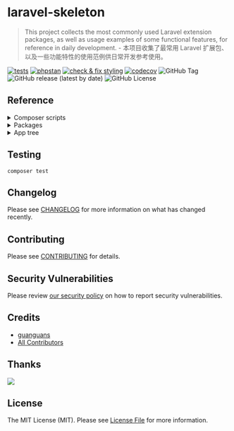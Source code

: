 # laravel-skeleton

> This project collects the most commonly used Laravel extension packages, as well as usage examples of some functional features, for reference in daily development. - 本项目收集了最常用 Laravel 扩展包、以及一些功能特性的使用范例供日常开发参考使用。

[![tests](https://github.com/guanguans/laravel-skeleton/workflows/tests/badge.svg)](https://github.com/guanguans/laravel-skeleton/actions)
[![phpstan](https://github.com/guanguans/laravel-skeleton/actions/workflows/phpstan.yml/badge.svg)](https://github.com/guanguans/laravel-skeleton/actions/workflows/phpstan.yml)
[![check & fix styling](https://github.com/guanguans/laravel-skeleton/actions/workflows/php-cs-fixer.yml/badge.svg)](https://github.com/guanguans/laravel-skeleton/actions)
[![codecov](https://codecov.io/gh/guanguans/laravel-skeleton/branch/main/graph/badge.svg?token=URGFAWS6S4)](https://codecov.io/gh/guanguans/laravel-skeleton)
![GitHub Tag](https://img.shields.io/github/v/tag/guanguans/laravel-skeleton)
![GitHub release (latest by date)](https://img.shields.io/github/v/release/guanguans/laravel-skeleton)
![GitHub License](https://img.shields.io/github/license/guanguans/laravel-skeleton)

## Reference

<details>
<summary>Composer scripts</summary>

```shell
composer ai-commit
composer ai-commit-bito
composer ai-commit-bito-no-verify
composer ai-commit-github-copilot
composer ai-commit-github-copilot-no-verify
composer ai-commit-github-models
composer ai-commit-github-models-no-verify
composer ai-commit-no-verify
composer art
composer art-xdebug
composer artisan
composer artisan-envy-prune
composer artisan-envy-sync
composer artisan-ide-helper
composer artisan-solo
composer artisan-solo-dumps
composer artisan-xdebug
composer benchmark
composer blade-formatter
composer blade-formatter-check-formatted
composer blade-formatter-write
composer cghooks
composer cghooks-ignore
composer checks
composer class-leak
composer class-leak-check
composer composer-bin-all-update
composer composer-check-platform-reqs
composer composer-dependency-analyser
composer composer-diff
composer composer-disable-process-timeout
composer composer-normalize
composer composer-normalize-dry-run
composer composer-updater
composer composer-updater-dry-run
composer composer-updater-laravel10
composer composer-updater-laravel11
composer composer-validate
composer composer-vendor-patches
composer dev
composer env-put-composer-memory-unlimited
composer env-put-php
composer env-put-xdebug-off
composer env-put-xdebug-on
composer envoy
composer envoy-local
composer envoy-ssh-testing
composer envoy-testing
composer facade-lint
composer facade-update
composer install-project
composer jack
composer jack-breakpoint
composer jack-breakpoint-dev
composer jack-open-versions
composer jack-open-versions-dev
composer jack-open-versions-dev-dry-run
composer jack-open-versions-dry-run
composer jack-raise-to-installed
composer jack-raise-to-installed-dry-run
composer json-lint
composer lint
composer md-fix
composer md-lint
composer neon-lint
composer normalized
composer normalized-dry-run
composer peck
composer peck-init
composer pest
composer pest-bail
composer pest-coverage
composer pest-migrate-configuration
composer pest-parallel
composer pest-profile
composer pest-type-coverage
composer pest-update-snapshots
composer phploc
composer phpmd
composer phpmetrics
composer phpmnd
composer phpstan
composer phpstan-baseline
composer phpstan-split-baseline
composer pint
composer pint-bail
composer pint-dirty
composer pint-dirty-bail
composer pint-dirty-test
composer pint-test
composer rector
composer rector-clear-cache
composer rector-clear-cache-dry-run
composer rector-custom-rule
composer rector-detect-node
composer rector-dry-run
composer rector-list-rules
composer rector-only
composer rector-only-dry-run
composer rector-setup-ci
composer release
composer release-1.0.0-BETA1
composer release-1.0.0-BETA1-dry-run
composer release-major
composer release-major-dry-run
composer release-minor
composer release-minor-dry-run
composer release-patch
composer release-patch-dry-run
composer roave-infection-static-analysis-plugin
composer roave-no-leaks
composer sk
composer sk-alice-yaml-fixtures-to-php
composer sk-check-commented-code
composer sk-check-conflicts
composer sk-dump-editorconfig
composer sk-finalize-classes
composer sk-finalize-classes-dry-run
composer sk-find-multi-classes
composer sk-generate-symfony-config-builders
composer sk-multi-package-composer-stats
composer sk-namespace-to-psr-4
composer sk-pretty-json
composer sk-pretty-json-dry-run
composer sk-privatize-constants
composer sk-search-regex
composer sk-split-config-per-package
composer sk-spot-lazy-traits
composer style-fix
composer style-lint
composer test
composer test-bail
composer test-coverage
composer test-migrate-configuration
composer test-parallel
composer test-profile
composer test-type-coverage
composer test-update-snapshots
composer text-fix
composer text-lint
composer trap
composer trufflehog
composer user-composer
composer user-php
composer var-dump-server
composer vhs
composer yaml-lint
composer zh-fix
composer zh-lint
```
</details>

<details>
<summary>Packages</summary>

* [24slides/laravel-saml2](https://github.com/24Slides/laravel-saml2) - SAML2 Service Provider integration to your Laravel 5.4+ application, based on OneLogin toolkit
* [aaronfrancis/fast-paginate](https://github.com/aarondfrancis/fast-paginate) - Fast paginate for Laravel
* [aaronfrancis/flaky](https://github.com/aarondfrancis/flaky) - A Laravel package to elegantly handle flaky operations.
* [ackintosh/ganesha](https://github.com/ackintosh/ganesha) - PHP implementation of Circuit Breaker pattern
* [akaunting/laravel-money](https://github.com/akaunting/laravel-money) - Currency formatting and conversion package for Laravel
* [alexandre-daubois/monolog-processor-collection](https://github.com/alexandre-daubois/monolog-processor-collection) - A collection of Monolog processors
* [algolia/scout-extended](https://github.com/algolia/scout-extended) - Scout Extended extends Laravel Scout adding algolia-specific features
* [appstract/laravel-blade-directives](https://github.com/appstract/laravel-blade-directives) - Handy Blade directives
* [appstract/laravel-opcache](https://github.com/appstract/laravel-opcache) - PHP OPcache Artisan commands for Laravel.
* [arifhp86/laravel-clear-expired-cache-file](https://github.com/arifhp86/laravel-clear-expired-cache-file) - Remove laravel expired cache file/folder
* [astrotomic/laravel-translatable](https://github.com/Astrotomic/laravel-translatable) - A Laravel package for multilingual models
* [awobaz/compoships](https://github.com/topclaudy/compoships) - Laravel relationships with support for composite/multiple keys
* [axlon/laravel-postal-code-validation](https://github.com/axlon/laravel-postal-code-validation) - Worldwide postal code validation for Laravel and Lumen
* [azjezz/psl](https://github.com/azjezz/psl) - PHP Standard Library
* [balping/json-raw-encoder](git@gitlab.com:balping/json-raw-encoder.git) - Encode arrays to json with raw JS objects (eg. callbacks) in them
* [beyondcode/laravel-mailbox](https://github.com/beyondcode/laravel-mailbox) - Handle incoming emails in your Laravel application.
* [biiiiiigmonster/hasin](https://github.com/biiiiiigmonster/hasin) - Laravel framework relation has in implement
* [binarytorch/larecipe](https://github.com/saleem-hadad/larecipe) - Generate gorgeous recipes for your Laravel applications using MarkDown
* [blade-ui-kit/blade-icons](https://github.com/blade-ui-kit/blade-icons) - A package to easily make use of icons in your Laravel Blade views.
* [bramus/monolog-colored-line-formatter](https://github.com/bramus/monolog-colored-line-formatter) - Colored Line Formatter for Monolog
* [calebporzio/sushi](https://github.com/calebporzio/sushi) - Eloquent's missing "array" driver.
* [cerbero/command-validator](https://github.com/cerbero90/command-validator) - Laravel package to validate the input of console commands.
* [cerbero/enum](https://github.com/cerbero90/enum) - Zero-dependencies package to supercharge enum functionalities.
* [cesargb/laravel-magiclink](https://github.com/cesargb/laravel-magiclink) - Create secure link for access to private data or login in Laravel without password
* [christophrumpel/artisan-benchmark](https://github.com/christophrumpel/artisan-benchmark) - Benchmark Artisan Commands
* [cknow/laravel-money](https://github.com/cknow/laravel-money) - Laravel Money
* [crell/attributeutils](https://github.com/Crell/AttributeUtils) - A robust, flexible attribute handling framework
* [cviebrock/eloquent-sluggable](https://github.com/cviebrock/eloquent-sluggable) - Easy creation of slugs for your Eloquent models in Laravel
* [cweagans/composer-patches](https://github.com/cweagans/composer-patches) - Provides a way to patch Composer packages.
* [dcblogdev/laravel-sent-emails](https://github.com/dcblogdev/laravel-sent-emails) - Store outgoing emails in Laravel
* [divineomega/password_exposed](https://github.com/DivineOmega/password_exposed/releases) - This PHP package provides a `password_exposed` helper function, that uses the haveibeenpwned.com API to check if a password has been exposed in a data breach.
* [dragon-code/laravel-data-dumper](https://github.com/TheDragonCode/laravel-data-dumper) - Adding data from certain tables when executing the `php artisan schema:dump` console command
* [dragon-code/support](https://github.com/TheDragonCode/support) - Support package is a collection of helpers and tools for any project.
* [dyrynda/laravel-cascade-soft-deletes](https://github.com/michaeldyrynda/laravel-cascade-soft-deletes) - Cascading deletes for Eloquent models that implement soft deletes
* [echolabsdev/prism](https://github.com/prism-php/prism) - A powerful Laravel package for integrating Large Language Models (LLMs) into your applications.
* [elao/enum](https://github.com/Elao/PhpEnums) - Extended PHP enums capabilities and frameworks integrations
* [elastic/ecs-logging](https://github.com/elastic/ecs-logging-php) - Format and enrich your log files in the elastic common schema
* [elasticsearch/elasticsearch](https://github.com/elastic/elasticsearch-php) - PHP Client for Elasticsearch
* [emreyarligan/enum-concern](https://github.com/emreyarligan/enum-concern) - A PHP package for effortless Enumeration handling with Laravel Collections 📦 ✨
* [fig/cache-util](https://github.com/php-fig/cache-util) - Useful utility classes and traits for implementing the PSR cache standard
* [fig/event-dispatcher-util](https://github.com/php-fig/event-dispatcher-util) - Useful utility classes and traits for implementing the PSR events standard
* [fntneves/laravel-transactional-events](https://github.com/fntneves/laravel-transactional-events) - Transaction-aware Event Dispatcher for Laravel
* [genealabs/laravel-caffeine](https://github.com/mikebronner/laravel-caffeine) - Keeping Your Laravel Forms Awake
* [graham-campbell/result-type](https://github.com/GrahamCampbell/Result-Type) - An Implementation Of The Result Type
* [guanguans/laravel-api-response](https://github.com/guanguans/laravel-api-response) - Normalize and standardize Laravel API response data structures. - 规范化和标准化 Laravel API 响应数据结构。
* [guanguans/laravel-exception-notify](https://github.com/guanguans/laravel-exception-notify) - Monitor exception and report to the notification channels(Dump、Log、Mail、AnPush、Bark、Chanify、DingTalk、Discord、Gitter、GoogleChat、IGot、Lark、Mattermost、MicrosoftTeams、NowPush、Ntfy、Push、Pushback、PushBullet、PushDeer、PushMe、Pushover、PushPlus、QQ、RocketChat、ServerChan、ShowdocPush、SimplePush、Slack、Telegram、WeWork、WPush、XiZhi、YiFengChuanHua、Zulip).
* [hamidrezaniazi/pecs](https://github.com/hamidrezaniazi/pecs) - PHP ECS (Elastic Common Schema): Simplify logging with the power of elastic common schema.
* [hisorange/browser-detect](https://github.com/hisorange/browser-detect) - Browser & Mobile detection package for Laravel.
* [hosmelq/laravel-pulse-schedule](https://github.com/hosmelq/laravel-pulse-schedule) - Laravel Pulse card that list all scheduled tasks.
* [huangdijia/laravel-horizon-restart](https://github.com/huangdijia/laravel-horizon-restart) - Horizon Restart for Laravel.
* [inertiajs/inertia-laravel](https://github.com/inertiajs/inertia-laravel) - The Laravel adapter for Inertia.js.
* [jasny/sso](https://github.com/jasny/sso) - Simple Single Sign-On
* [jenssegers/agent](https://github.com/jenssegers/agent) - Desktop/mobile user agent parser with support for Laravel, based on Mobiledetect
* [jpkleemans/attribute-events](https://github.com/jpkleemans/attribute-events) - 🔥 Fire events on attribute changes of your Eloquent model
* [juliomotol/laravel-auth-timeout](https://github.com/juliomotol/laravel-auth-timeout) - Authentication Timeout for Laravel
* [kevinrob/guzzle-cache-middleware](https://github.com/Kevinrob/guzzle-cache-middleware) - A HTTP/1.1 Cache for Guzzle 6. It's a simple Middleware to be added in the HandlerStack. (RFC 7234)
* [kirkbushell/eloquence](https://github.com/kirkbushell/eloquence) - A set of extensions adding additional functionality and consistency to Laravel's awesome Eloquent library.
* [kirschbaum-development/eloquent-power-joins](https://github.com/kirschbaum-development/eloquent-power-joins) - The Laravel magic applied to joins.
* [lab404/laravel-impersonate](https://github.com/404labfr/laravel-impersonate) - Laravel Impersonate is a plugin that allows to you to authenticate as your users.
* [laminas/laminas-diagnostics](https://github.com/laminas/laminas-diagnostics) - A set of components for performing diagnostic tests in PHP applications
* [laracasts/presenter](https://github.com/laracasts/Presenter) - Simple view presenters
* [laragear/cache-query](https://github.com/laragear/cache-query) - Remember your query results using only one method. Yes, only one.
* [laragear/discover](https://github.com/Laragear/Discover) - Discover and filter PHP Classes within a directory
* [laragear/populate](https://github.com/Laragear/Populate) - Populate your database with a supercharged, continuable seeder
* [laragear/preload](https://github.com/Laragear/Preload) - Effortlessly make a Preload script for your Laravel application.
* [laragear/two-factor](https://github.com/Laragear/TwoFactor) - On-premises 2FA Authentication for out-of-the-box.
* [laragear/webauthn](https://github.com/Laragear/WebAuthn) - Authenticate users with Passkeys: fingerprints, patterns and biometric data.
* [laravel-frontend-presets/tall](https://github.com/laravel-frontend-presets/tall) - TALL preset for Laravel.
* [laravel-notification-channels/discord](https://github.com/laravel-notification-channels/discord) - Laravel notification driver for Discord.
* [laravel-notification-channels/telegram](https://github.com/laravel-notification-channels/telegram) - Telegram Notifications Channel for Laravel
* [laravel/framework](https://github.com/laravel/framework) - The Laravel Framework.
* [laravel/helpers](https://github.com/laravel/helpers) - Provides backwards compatibility for helpers in the latest Laravel release.
* [laravel/horizon](https://github.com/laravel/horizon) - Dashboard and code-driven configuration for Laravel queues.
* [laravel/octane](https://github.com/laravel/octane) - Supercharge your Laravel application's performance.
* [laravel/pennant](https://github.com/laravel/pennant) - A simple, lightweight library for managing feature flags.
* [laravel/pulse](https://github.com/laravel/pulse) - Laravel Pulse is a real-time application performance monitoring tool and dashboard for your Laravel application.
* [laravel/reverb](https://github.com/laravel/reverb) - Laravel Reverb provides a real-time WebSocket communication backend for Laravel applications.
* [laravel/sanctum](https://github.com/laravel/sanctum) - Laravel Sanctum provides a featherweight authentication system for SPAs and simple APIs.
* [laravel/scout](https://github.com/laravel/scout) - Laravel Scout provides a driver based solution to searching your Eloquent models.
* [laravel/tinker](https://github.com/laravel/tinker) - Powerful REPL for the Laravel framework.
* [laravel/wayfinder](https://github.com/laravel/wayfinder) - Generate TypeScript representations of your Laravel actions and routes.
* [laravolt/avatar](https://github.com/laravolt/avatar) - Turn name, email, and any other string into initial-based avatar or gravatar.
* [leocavalcante/redact-sensitive](https://github.com/leocavalcante/redact-sensitive) - Monolog processor to protect sensitive information from logging
* [leventcz/laravel-top](https://github.com/leventcz/laravel-top) - Real-time monitoring straight from the command line for Laravel applications.
* [livewire/flux](https://github.com/livewire/flux) - The official UI component library for Livewire.
* [maantje/pulse-database](https://github.com/maantje/pulse-database) - A Laravel Pulse card for database status
* [mcamara/laravel-localization](https://github.com/mcamara/laravel-localization) - Easy localization for Laravel
* [mpyw/laravel-cached-database-stickiness](https://github.com/mpyw/laravel-cached-database-stickiness) - Guarantee database stickiness over the same user's consecutive requests
* [mtownsend/read-time](https://github.com/mtownsend5512/read-time) - A PHP package to show users how long it takes to read content.
* [naoray/laravel-github-monolog](https://github.com/Naoray/laravel-github-monolog) - Log driver to store logs as github issues
* [nette/utils](https://github.com/nette/utils) - 🛠  Nette Utils: lightweight utilities for string & array manipulation, image handling, safe JSON encoding/decoding, validation, slug or strong password generating etc.
* [nunomaduro/essentials](https://github.com/nunomaduro/essentials) - Just better defaults for your Laravel projects.
* [nunomaduro/laravel-console-task](https://github.com/nunomaduro/laravel-console-task) - Laravel Console Task is a output method for your Laravel/Laravel Zero commands.
* [nunomaduro/laravel-optimize-database](https://github.com/nunomaduro/laravel-optimize-database) - Publishes migrations that make your database production ready.
* [nwidart/laravel-modules](https://github.com/nWidart/laravel-modules) - Laravel Module management
* [olvlvl/composer-attribute-collector](https://github.com/olvlvl/composer-attribute-collector) - A convenient and near zero-cost way to retrieve targets of PHP 8 attributes
* [opcodesio/log-viewer](https://github.com/opcodesio/log-viewer) - Fast and easy-to-use log viewer for your Laravel application
* [orchestra/sidekick](https://github.com/orchestral/sidekick) - Packages Toolkit Utilities and Helpers for Laravel
* [overtrue/laravel-uploader](https://github.com/overtrue/laravel-uploader) - An upload component for Laravel.
* [perryvandermeer/laravel-console-validator](https://github.com/PerryvanderMeer/laravel-console-validator) - Validate arguments for Laravel commands
* [phiki/phiki](https://github.com/phikiphp/phiki) - Syntax highlighting using TextMate grammars in PHP.
* [php-ds/php-ds](https://github.com/php-ds/polyfill) - Specialized data structures as alternatives to the PHP array
* [php-open-source-saver/jwt-auth](https://github.com/PHP-Open-Source-Saver/jwt-auth) - JSON Web Token Authentication for Laravel and Lumen
* [php-static-analysis/attributes](https://github.com/php-static-analysis/attributes) - Attributes used instead of PHPDocs for static analysis tools
* [phpmyadmin/sql-parser](https://github.com/phpmyadmin/sql-parser) - A validating SQL lexer and parser with a focus on MySQL dialect.
* [phpyh/lru-memoizer](https://github.com/phpyh/lru-memoizer) - PHPyh LRU Memoizer
* [pion/laravel-chunk-upload](https://github.com/pionl/laravel-chunk-upload) - Service for chunked upload with several js providers
* [prinsfrank/standards](https://github.com/PrinsFrank/standards) - A collection of standards as PHP Enums: ISO3166, ISO4217, ISO639...
* [proengsoft/laravel-jsvalidation](https://github.com/proengsoft/laravel-jsvalidation) - Validate forms transparently with Javascript reusing your Laravel Validation Rules, Messages, and FormRequest
* [propaganistas/laravel-disposable-email](https://github.com/Propaganistas/Laravel-Disposable-Email) - Disposable email validator
* [propaganistas/laravel-phone](https://github.com/Propaganistas/Laravel-Phone) - Adds phone number functionality to Laravel based on Google's libphonenumber API.
* [rap2hpoutre/laravel-log-viewer](https://github.com/rap2hpoutre/laravel-log-viewer) - A Laravel log reader
* [reinink/remember-query-strings](https://github.com/reinink/remember-query-strings) - Laravel middleware that automatically remembers and restores query strings.
* [rennokki/laravel-eloquent-query-cache](https://github.com/renoki-co/laravel-eloquent-query-cache) - Adding cache on your Laravel Eloquent queries' results is now a breeze.
* [robclancy/presenter](https://github.com/robclancy/presenter) - Decorate your objects using presenters. Primarily to keep presentation logic out of your models.
* [robsontenorio/mary](https://github.com/robsontenorio/mary) - Gorgeous UI components for Livewire powered by daisyUI and Tailwind
* [ryangjchandler/bearer](https://github.com/ryangjchandler/bearer) - Minimalistic token-based authentication for Laravel API endpoints.
* [ryangjchandler/orbit](https://github.com/ryangjchandler/orbit) - A flat-file database driver for Eloquent.
* [salsify/json-streaming-parser](https://github.com/salsify/jsonstreamingparser) - A streaming parser for JSON in PHP.
* [skywarth/chaotic-schedule](https://github.com/skywarth/chaotic-schedule) - Randomize scheduled command execution time and date intervals
* [socialiteproviders/weixin](https://github.com/SocialiteProviders/Weixin) - Weixin OAuth2 Provider for Laravel Socialite
* [socialiteproviders/weixin-web](https://github.com/SocialiteProviders/Weixin-Web) - Weixin-Web OAuth2 Provider for Laravel Socialite
* [spatie/db-dumper](https://github.com/spatie/db-dumper) - Dump databases
* [spatie/fork](https://github.com/spatie/fork) - A lightweight solution for running code concurrently in PHP
* [spatie/guzzle-rate-limiter-middleware](https://github.com/spatie/guzzle-rate-limiter-middleware) - A rate limiter for Guzzle
* [spatie/invade](https://github.com/spatie/invade) - A PHP function to work with private properties and methods
* [spatie/laravel-activitylog](https://github.com/spatie/laravel-activitylog) - A very simple activity logger to monitor the users of your website or application
* [spatie/laravel-backup](https://github.com/spatie/laravel-backup) - A Laravel package to backup your application
* [spatie/laravel-collection-macros](https://github.com/spatie/laravel-collection-macros) - A set of useful Laravel collection macros
* [spatie/laravel-cookie-consent](https://github.com/spatie/laravel-cookie-consent) - Make your Laravel app comply with the crazy EU cookie law
* [spatie/laravel-csp](https://github.com/spatie/laravel-csp) - Add CSP headers to the responses of a Laravel app
* [spatie/laravel-data](https://github.com/spatie/laravel-data) - Create unified resources and data transfer objects
* [spatie/laravel-failed-job-monitor](https://github.com/spatie/laravel-failed-job-monitor) - Get notified when a queued job fails
* [spatie/laravel-health](https://github.com/spatie/laravel-health) - Monitor the health of a Laravel application
* [spatie/laravel-http-logger](https://github.com/spatie/laravel-http-logger) - A Laravel package to log HTTP requests
* [spatie/laravel-json-api-paginate](https://github.com/spatie/laravel-json-api-paginate) - A paginator that plays nice with the JSON API spec
* [spatie/laravel-medialibrary](https://github.com/spatie/laravel-medialibrary) - Associate files with Eloquent models
* [spatie/laravel-missing-page-redirector](https://github.com/spatie/laravel-missing-page-redirector) - Redirect missing pages in your Laravel application
* [spatie/laravel-morph-map-generator](https://github.com/spatie/laravel-morph-map-generator) - Automatically generate morph maps in your Laravel application
* [spatie/laravel-query-builder](https://github.com/spatie/laravel-query-builder) - Easily build Eloquent queries from API requests
* [spatie/laravel-responsecache](https://github.com/spatie/laravel-responsecache) - Speed up a Laravel application by caching the entire response
* [spatie/laravel-route-attributes](https://github.com/spatie/laravel-route-attributes) - Auto register routes using PHP attributes
* [spatie/laravel-route-discovery](https://github.com/spatie/laravel-route-discovery) - Auto register routes using PHP attributes
* [spatie/laravel-schedule-monitor](https://github.com/spatie/laravel-schedule-monitor) - Monitor scheduled tasks in a Laravel app
* [spatie/laravel-schemaless-attributes](https://github.com/spatie/laravel-schemaless-attributes) - Add schemaless attributes to Eloquent models
* [spatie/laravel-settings](https://github.com/spatie/laravel-settings) - Store your application settings
* [spatie/laravel-signal-aware-command](https://github.com/spatie/laravel-signal-aware-command) - Handle signals in artisan commands
* [spatie/laravel-sitemap](https://github.com/spatie/laravel-sitemap) - Create and generate sitemaps with ease
* [spatie/laravel-translatable](https://github.com/spatie/laravel-translatable) - A trait to make an Eloquent model hold translations
* [spatie/laravel-webhook-client](https://github.com/spatie/laravel-webhook-client) - Receive webhooks in Laravel apps
* [spatie/packagist-api](https://github.com/spatie/packagist-api) - Fetch package info from Packagist
* [spiral/attributes](https://github.com/spiral/attributes) - PHP attributes reader
* [sqids/sqids](https://github.com/sqids/sqids-php) - Generate short YouTube-looking IDs from numbers
* [square1/laravel-idempotency](https://github.com/square1-io/laravel-idempotency) - Add idempotency to Laravel-based APIs, preventing duplicate request processing.
* [staudenmeir/belongs-to-through](https://github.com/staudenmeir/belongs-to-through) - Laravel Eloquent BelongsToThrough relationships
* [staudenmeir/eloquent-has-many-deep](https://github.com/staudenmeir/eloquent-has-many-deep) - Laravel Eloquent HasManyThrough relationships with unlimited levels
* [staudenmeir/eloquent-json-relations](https://github.com/staudenmeir/eloquent-json-relations) - Laravel Eloquent relationships with JSON keys
* [staudenmeir/laravel-adjacency-list](https://github.com/staudenmeir/laravel-adjacency-list) - Recursive Laravel Eloquent relationships with CTEs
* [staudenmeir/laravel-cte](https://github.com/staudenmeir/laravel-cte) - Laravel queries with common table expressions
* [staudenmeir/laravel-migration-views](https://github.com/staudenmeir/laravel-migration-views) - Laravel database migrations with SQL views
* [stevebauman/location](https://github.com/stevebauman/location) - Retrieve a user's location by their IP Address
* [stillat/blade-parser](https://github.com/Stillat/blade-parser)
* [swiss-devjoy/laravel-optimize-sqlite](https://github.com/Swiss-Devjoy/laravel-optimize-sqlite) - Optimize your SQLite database for production in Laravel
* [symfony/polyfill-php84](https://github.com/symfony/polyfill-php84) - Symfony polyfill backporting some PHP 8.4+ features to lower PHP versions
* [symfony/serializer](https://github.com/symfony/serializer) - Handles serializing and deserializing data structures, including object graphs, into array structures or other formats like XML and JSON.
* [teamtnt/laravel-scout-tntsearch-driver](https://github.com/teamtnt/laravel-scout-tntsearch-driver) - Driver for Laravel Scout search package based on https://github.com/teamtnt/tntsearch
* [tightenco/parental](https://github.com/tighten/parental) - A simple eloquent trait that allows relationships to be accessed through child models.
* [tightenco/ziggy](https://github.com/tighten/ziggy) - Use your Laravel named routes in JavaScript.
* [timacdonald/has-parameters](https://github.com/timacdonald/has-parameters) - A trait that allows you to pass arguments to Laravel middleware in a more PHP'ish way.
* [torann/geoip](https://github.com/Torann/laravel-geoip) - Support for multiple Geographical Location services.
* [tpetry/laravel-mysql-explain](https://github.com/tpetry/laravel-mysql-explain) - Get Visual MySQL EXPLAIN for Laravel.
* [unicodeveloper/laravel-password](https://github.com/unicodeveloper/laravel-password) - Protect your users from entering dumb and common passwords
* [utopia-php/system](https://github.com/utopia-php/system) - A simple library for obtaining information about the host's system.
* [valorin/pwned-validator](https://github.com/valorin/pwned-validator) - Super simple Laravel Validator for checking password via the Pwned Passwords service of Have I Been Pwned
* [vectorface/whip](https://github.com/Vectorface/whip) - A PHP class for retrieving accurate IP address information for the client.
* [vinkla/hashids](https://github.com/vinkla/laravel-hashids) - A Hashids bridge for Laravel
* [watson/validating](https://github.com/dwightwatson/validating) - Eloquent model validating trait.
* [wendelladriel/laravel-validated-dto](https://github.com/WendellAdriel/laravel-validated-dto) - Data Transfer Objects with validation for Laravel applications
* [wikimedia/composer-merge-plugin](https://github.com/wikimedia/composer-merge-plugin) - Composer plugin to merge multiple composer.json files
* [wireui/wireui](https://github.com/wireui/wireui) - TallStack components
* [yiisoft/injector](https://github.com/yiisoft/injector) - PSR-11 compatible injector. Executes a callable and makes an instances by injecting dependencies from a given DI container.
* [zenstruck/stream](https://github.com/zenstruck/stream) - Object wrapper for PHP resources.
* [amirami/localizator](https://github.com/amiranagram/localizator) - Localizator is a small tool for Laravel that gives you the ability to extract untranslated strings from project files. It works using the artisan command line and the provided localize command.
* [andreaselia/laravel-api-to-postman](https://github.com/andreaselia/laravel-api-to-postman) - Generate a Postman collection automatically from your Laravel API
* [bamarni/composer-bin-plugin](https://github.com/bamarni/composer-bin-plugin) - No conflicts for your bin dependencies
* [barryvdh/laravel-ide-helper](https://github.com/barryvdh/laravel-ide-helper) - Laravel IDE Helper, generates correct PHPDocs for all Facade classes, to improve auto-completion.
* [beyondcode/laravel-query-detector](https://github.com/beyondcode/laravel-query-detector) - Laravel N+1 Query Detector
* [brainmaestro/composer-git-hooks](https://github.com/BrainMaestro/composer-git-hooks) - Easily manage git hooks in your composer config
* [buggregator/trap](https://github.com/buggregator/trap) - A simple and powerful tool for debugging PHP applications.
* [composer/composer](https://github.com/composer/composer) - Composer helps you declare, manage and install dependencies of PHP projects. It ensures you have the right stack everywhere.
* [dedoc/scramble](https://github.com/dedoc/scramble) - Automatic generation of API documentation for Laravel applications.
* [defstudio/pest-plugin-laravel-expectations](https://github.com/defstudio/pest-plugin-laravel-expectations) - A plugin to add laravel tailored expectations to Pest
* [deployer/deployer](https://github.com/deployphp/deployer) - Deployment Tool
* [dragon-code/benchmark](https://github.com/TheDragonCode/benchmark) - Simple comparison of code execution speed between different options
* [dragon-code/migrate-db](https://github.com/TheDragonCode/migrate-db) - Easy data transfer from one database to another
* [dragon-code/pretty-routes](https://github.com/TheDragonCode/pretty-routes) - Pretty Routes for Laravel
* [driftingly/rector-laravel](https://github.com/driftingly/rector-laravel) - Rector upgrades rules for Laravel Framework
* [ergebnis/composer-normalize](https://github.com/ergebnis/composer-normalize) - Provides a composer plugin for normalizing composer.json.
* [ergebnis/license](https://github.com/ergebnis/license) - Provides an abstraction of an open-source license.
* [ergebnis/php-cs-fixer-config](https://github.com/ergebnis/php-cs-fixer-config) - Provides a configuration factory and rule set factories for friendsofphp/php-cs-fixer.
* [ergebnis/rector-rules](https://github.com/ergebnis/rector-rules) - Provides rules for rector/rector.
* [fakerphp/faker](https://github.com/FakerPHP/Faker) - Faker is a PHP library that generates fake data for you.
* [guanguans/ai-commit](https://github.com/guanguans/ai-commit) - Automagically generate conventional git commit message with AI. - 使用 AI 自动生成约定式 git 提交信息。
* [guanguans/laravel-soar](https://github.com/guanguans/laravel-soar) - SQL optimizer and rewriter for laravel. - laravel 的 SQL 优化器和重写器。
* [guanguans/monorepo-builder-worker](https://github.com/guanguans/monorepo-builder-worker) - List of release worker collections for symplify/monorepo-builder.
* [ion-bazan/composer-diff](https://github.com/IonBazan/composer-diff) - Compares composer.lock changes and generates Markdown report so you can use it in PR description.
* [jasonmccreary/laravel-test-assertions](https://github.com/jasonmccreary/laravel-test-assertions) - A set of helpful assertions when testing Laravel applications.
* [josezenem/laravel-make-migration-pivot](https://github.com/josezenem/laravel-make-migration-pivot) - Make Laravel pivot tables using the new Laravel 9 closure migrations.
* [kitloong/laravel-migrations-generator](https://github.com/kitloong/laravel-migrations-generator) - Generates Laravel Migrations from an existing database
* [knuckleswtf/scribe](https://github.com/knuckleswtf/scribe) - Generate API documentation for humans from your Laravel codebase.✍
* [laracraft-tech/laravel-schema-rules](https://github.com/laracraft-tech/laravel-schema-rules) - Automatically generate Laravel validation rules based on your database table schema!
* [larastan/larastan](https://github.com/larastan/larastan) - Larastan - Discover bugs in your code without running it. A phpstan/phpstan extension for Laravel
* [laravel-lang/common](https://github.com/Laravel-Lang/common) - Easily connect the necessary language packs to the application
* [laravel-shift/factory-generator](https://github.com/laravel-shift/factory-generator) - Generate factories from existing models
* [laravel/dusk](https://github.com/laravel/dusk) - Laravel Dusk provides simple end-to-end testing and browser automation.
* [laravel/envoy](https://github.com/laravel/envoy) - Elegant SSH tasks for PHP.
* [laravel/facade-documenter](https://github.com/laravel/facade-documenter/tree/main)
* [laravel/pail](https://github.com/laravel/pail) - Easily delve into your Laravel application's log files directly from the command line.
* [laravel/pint](https://github.com/laravel/pint) - An opinionated code formatter for PHP.
* [laravel/sail](https://github.com/laravel/sail) - Docker files for running a basic Laravel application.
* [laravel/telescope](https://github.com/laravel/telescope) - An elegant debug assistant for the Laravel framework.
* [lubusin/laravel-decomposer](https://github.com/lubusIN/laravel-decomposer) - A Laravel package to decompose your installed packages, their dependencies, your app & server environment
* [mockery/mockery](https://github.com/mockery/mockery) - Mockery is a simple yet flexible PHP mock object framework
* [msamgan/laravel-env-keys-checker](https://github.com/msamgan/laravel-env-keys-checker) - check if all the keys are available in all the .env files.
* [muhammadhuzaifa/telescope-guzzle-watcher](https://github.com/huzaifaarain/telescope-guzzle-watcher) - Telescope Guzzle Watcher provide a custom watcher for intercepting http requests made via guzzlehttp/guzzle php library. The package uses the on_stats request option for extracting the request/response data. The watcher intercept and log the request into the Laravel Telescope HTTP Client Watcher.
* [nunomaduro/collision](https://github.com/nunomaduro/collision) - Cli error handling for console/command-line PHP applications.
* [orangehill/iseed](https://github.com/orangehill/iseed) - Generate a new Laravel database seed file based on data from the existing database table.
* [pb30/phpstan-composer-analysis](https://github.com/pb30/phpstan-composer-analysis)
* [peckphp/peck](https://github.com/peckphp/peck) - Peck is a powerful CLI tool designed to identify pure wording or spelling (grammar) mistakes in your codebase.
* [pestphp/pest](https://github.com/pestphp/pest) - The elegant PHP Testing Framework.
* [php-static-analysis/rector-rule](https://github.com/php-static-analysis/rector-rule) - RectorPHP rule to convert PHPDoc annotations for static analysis to PHP attributes
* [phpstan/extension-installer](https://github.com/phpstan/extension-installer) - Composer plugin for automatic installation of PHPStan extensions
* [phpstan/phpstan-deprecation-rules](https://github.com/phpstan/phpstan-deprecation-rules) - PHPStan rules for detecting usage of deprecated classes, methods, properties, constants and traits.
* [phpstan/phpstan-mockery](https://github.com/phpstan/phpstan-mockery) - PHPStan Mockery extension
* [phpstan/phpstan-webmozart-assert](https://github.com/phpstan/phpstan-webmozart-assert) - PHPStan webmozart/assert extension
* [povils/phpmnd](https://github.com/povils/phpmnd) - A tool to detect Magic numbers in codebase
* [rakutentech/laravel-request-docs](https://github.com/rakutentech/laravel-request-docs) - Automatically generate Laravel docs from request rules, controllers and routes
* [rector/jack](https://github.com/rectorphp/jack) - Swiss knife in pocket of every upgrade architect
* [rector/rector](https://github.com/rectorphp/rector) - Instant Upgrade and Automated Refactoring of any PHP code
* [rector/swiss-knife](https://github.com/rectorphp/swiss-knife) - Swiss knife in pocket of every upgrade architect
* [rector/type-perfect](https://github.com/rectorphp/type-perfect) - Next level type declaration checks
* [reliese/laravel](https://github.com/reliese/laravel) - Reliese Components for Laravel Framework code generation.
* [scalar/laravel](https://github.com/scalar/laravel) - Render your OpenAPI-based API reference
* [shipmonk/composer-dependency-analyser](https://github.com/shipmonk-rnd/composer-dependency-analyser) - Fast detection of composer dependency issues (dead dependencies, shadow dependencies, misplaced dependencies)
* [shipmonk/phpstan-baseline-per-identifier](https://github.com/shipmonk-rnd/phpstan-baseline-per-identifier) - Split your PHPStan baseline into multiple files, one per error identifier. Supports both neon baseline and PHP baseline.
* [soloterm/dumps](https://github.com/soloterm/dumps) - A Laravel command to intercept dumps from your Laravel application.
* [soloterm/solo](https://github.com/soloterm/solo) - A Laravel package to run multiple commands at once, to aid in local development.
* [spatie/laravel-error-solutions](https://github.com/spatie/laravel-error-solutions) - Display solutions on the Laravel error page
* [spatie/laravel-horizon-watcher](https://github.com/spatie/laravel-horizon-watcher) - Automatically restart Horizon when local PHP files change
* [spatie/laravel-ignition](https://github.com/spatie/laravel-ignition) - A beautiful error page for Laravel applications.
* [spatie/laravel-login-link](https://github.com/spatie/laravel-login-link) - Quickly login to your local environment
* [spatie/laravel-stubs](https://github.com/spatie/laravel-stubs) - Opinionated Laravel stubs
* [spaze/phpstan-disallowed-calls](https://github.com/spaze/phpstan-disallowed-calls) - PHPStan rules to detect disallowed method & function calls, constant, namespace, attribute & superglobal usages, with powerful rules to re-allow a call or a usage in places where it should be allowed.
* [sti3bas/laravel-scout-array-driver](https://github.com/Sti3bas/laravel-scout-array-driver) - Array driver for Laravel Scout
* [symfony/thanks](https://github.com/symfony/thanks) - Encourages sending ⭐ and 💵 to fellow PHP package maintainers (not limited to Symfony components)!
* [symplify/easy-coding-standard](https://github.com/easy-coding-standard/easy-coding-standard) - Use Coding Standard with 0-knowledge of PHP-CS-Fixer and PHP_CodeSniffer
* [symplify/phpstan-rules](https://github.com/symplify/phpstan-rules) - Set of Symplify rules for PHPStan
* [symplify/vendor-patches](https://github.com/symplify/vendor-patches) - Generate vendor patches for packages with single command
* [thedoctor0/laravel-factory-generator](https://github.com/TheDoctor0/laravel-factory-generator) - Automatically generate Laravel factories for your models.
* [tomasvotruba/class-leak](https://github.com/TomasVotruba/class-leak) - Detect leaking classes
* [tomasvotruba/cognitive-complexity](https://github.com/TomasVotruba/cognitive-complexity) - PHPStan rules to measure cognitive complexity of your classes and methods
* [tomasvotruba/type-coverage](https://github.com/TomasVotruba/type-coverage) - Measure type coverage of your project
* [vcian/laravel-db-auditor](https://github.com/vcian/laravel-db-auditor) - Database DB Auditor provide leverage to audit your MySql,sqlite, PostgreSQL database standards and also provide options to add constraints in table.
* [worksome/envy](https://github.com/worksome/envy) - Automatically keep your .env files in sync.
* [worksome/request-factories](https://github.com/worksome/request-factories) - Test Form Requests in Laravel without all of the boilerplate.
* [yamadashy/phpstan-friendly-formatter](https://github.com/yamadashy/phpstan-friendly-formatter) - Simple error formatter for PHPStan that display code frame
</details>

<details>
<summary>App tree</summary>

```shell
app
├── Casts
│   ├── Base64Cast.php
│   ├── CallbackGetCast.php
│   ├── CallbackSetCast.php
│   ├── CommaSeparatedToArrayCast.php
│   ├── CommaSeparatedToArrayCastUsing.php
│   ├── CommaSeparatedToIntegerArrayCast.php
│   └── CurrencyCast.php
├── Console
│   └── Commands
│       ├── CachePruneCommand.php
│       ├── CheckServiceProviderCommand.php
│       ├── ClearAllCommand.php
│       ├── ClearLogsCommand.php
│       ├── Command.php
│       ├── Concerns
│       │   ├── AskForPassword.php
│       │   ├── Graceful.php
│       │   └── Rescuer.php
│       ├── FindDumpStatementCommand.php
│       ├── FindStaticMethodsCommand.php
│       ├── GenerateSitemapCommand.php
│       ├── HealthCheckCommand.php
│       ├── IdeHelperChoresCommand.php
│       ├── InflectorCommand.php
│       ├── InitCommand.php
│       ├── MigrateFromMysqlToSqlite.php
│       ├── OpcacheUrlCommand.php
│       ├── OptimizeAllCommand.php
│       ├── PerformDatabaseBackupCommand.php
│       ├── ShowUnsupportedRequiresCommand.php
│       └── UpdateReadmeCommand.php
├── Enums
│   ├── CacheKeyEnum.php
│   └── ConfigurationKey.php
├── Exceptions
│   ├── BadRequestHttpException.php
│   ├── InvalidRepeatRequestException.php
│   └── VerifyEmailException.php
├── Http
│   ├── Controllers
│   │   ├── Api
│   │   │   ├── AuthController.php
│   │   │   ├── ChunkUploadController.php
│   │   │   ├── Controller.php
│   │   │   ├── CurdController.php
│   │   │   ├── PingController.php
│   │   │   └── UploadController.php
│   │   └── Controller.php
│   ├── Middleware
│   │   ├── AbortIf.php
│   │   ├── AbortIfProduction.php
│   │   ├── AddContentLength.php
│   │   ├── BasicAuthentication.php
│   │   ├── Cors.php
│   │   ├── DisableFloc.php
│   │   ├── EnsureVerifiedEmailsForSignInUsers.php
│   │   ├── HasValidSignature.php
│   │   ├── HttpsProtocol.php
│   │   ├── IsDeveloper.php
│   │   ├── IsRouteIgnored.php
│   │   ├── Localization.php
│   │   ├── LogHttp.php
│   │   ├── MustBeAdmin.php
│   │   ├── RedirectUppercase.php
│   │   ├── RequiredJson.php
│   │   ├── SetAcceptHeader.php
│   │   ├── SetDefaultLocaleForUrls.php
│   │   ├── SetJsonResponseEncodingOptions.php
│   │   ├── SetLocale.php
│   │   ├── SetTimezone.php
│   │   ├── VerifyFormPaginate.php
│   │   ├── VerifyFormPassword.php
│   │   ├── VerifyJsonContent.php
│   │   ├── VerifySignature.php
│   │   └── VerifyUserAbility.php
│   ├── Requests
│   │   ├── Auth
│   │   │   ├── AuthRequest.php
│   │   │   └── IndexRequest.php
│   │   └── FormRequest.php
│   └── Resources
│       ├── UserCollection.php
│       └── UserResource.php
├── Jobs
│   ├── Middleware
│   │   ├── EnsureTokenIsValid.php
│   │   └── RateLimitedForJob.php
│   └── SendThirdPartyRequestJob.php
├── Listeners
│   ├── AuthSubscriber.php
│   ├── CollectGarbageListener.php
│   ├── ContextSubscriber.php
│   ├── LogMailListener.php
│   ├── MaintenanceModeDisabledNotificationListener.php
│   ├── MaintenanceModeEnabledNotificationListener.php
│   ├── PrepareRequestListener.php
│   ├── RecordRequestIdentifiersListener.php
│   ├── RunCommandInDebugModeListener.php
│   └── TraceEventListener.php
├── Mail
│   └── UserRegisteredMail.php
├── Models
│   ├── BaseModel.php
│   ├── Concerns
│   │   ├── BelongsToCreator.php
│   │   ├── CacheCleaner.php
│   │   ├── ForceUseIndexable.php
│   │   ├── GetModelByUuid.php
│   │   ├── HasPivot.php
│   │   ├── HasSchemalessAttributes.php
│   │   ├── HasWrappedApiTokens.php
│   │   ├── Nullable.php
│   │   ├── Observable.php
│   │   ├── Pipeable.php
│   │   ├── SerializeDate.php
│   │   ├── Trashed.php
│   │   └── UuidGenerator.php
│   ├── DatabaseNotification.php
│   ├── Example.php
│   ├── HttpLog.php
│   ├── JWTUser.php
│   ├── Movie.php
│   ├── PersonalAccessToken.php
│   ├── Pivots
│   │   ├── MorphPivotWithCreatorPivot.php
│   │   └── PivotWithCreatorPivot.php
│   ├── Province.php
│   └── User.php
├── Notifications
│   ├── SlowQueryLoggedNotification.php
│   └── WelcomeNotification.php
├── Observers
│   └── UserObserver.php
├── Policies
│   ├── Policy.php
│   └── UserPolicy.php
├── Providers
│   ├── AppServiceProvider.php
│   ├── AuthServiceProvider.php
│   ├── AutowiredServiceProvider.php
│   ├── CacheServiceProvider.php
│   ├── ConsoleServiceProvider.php
│   ├── DatabaseServiceProvider.php
│   ├── EventServiceProvider.php
│   ├── HttpServiceProvider.php
│   ├── LogServiceProvider.php
│   ├── PackageServiceProvider.php
│   ├── PaginatorServiceProvider.php
│   ├── QueueServiceProvider.php
│   ├── RouteServiceProvider.php
│   ├── SupportServiceProvider.php
│   ├── UnlessProductionAggregateServiceProvider.php
│   ├── ValidatorServiceProvider.php
│   ├── ViewServiceProvider.php
│   ├── WhenLocalAggregateServiceProvider.php
│   └── WhenTestingAggregateServiceProvider.php
├── Rules
│   ├── AddressIPV4Rule.php
│   ├── AddressIPV6Rule.php
│   ├── AggregateRule.php
│   ├── BankCardRule.php
│   ├── Base64Rule.php
│   ├── BetweenWordsRule.php
│   ├── BitcoinAddressRule.php
│   ├── CallbackRule.php
│   ├── CamelCaseRule.php
│   ├── CapitalCharWithNumberRule.php
│   ├── CarNumberRule.php
│   ├── ChineseNameRule.php
│   ├── Concerns
│   │   ├── DataAware.php
│   │   └── ValidatorAware.php
│   ├── CurrentUserPasswordRule.php
│   ├── DefaultRule.php
│   ├── DomainRule.php
│   ├── DuplicateRule.php
│   ├── EmailRule.php
│   ├── EvenNumberRule.php
│   ├── HexColorRule.php
│   ├── HexRule.php
│   ├── HtmlCleanRule.php
│   ├── HtmlTagRule.php
│   ├── IdCardRule.php
│   ├── ImeiRule.php
│   ├── InstanceofRule.php
│   ├── IntegerBooleanRule.php
│   ├── IpRule.php
│   ├── JwtRule.php
│   ├── KebabCaseRule.php
│   ├── LenientPortRule.php
│   ├── LocationCoordinatesRule.php
│   ├── MacAddressRule.php
│   ├── MaxUploadSizeRule.php
│   ├── MimeTypeRule.php
│   ├── NotDisposableEmailRule.php
│   ├── OddNumberRule.php
│   ├── PhoneCisRule.php
│   ├── PhoneRule.php
│   ├── PhoneWorldRule.php
│   ├── PortRule.php
│   ├── PostalCodeRule.php
│   ├── RegexRule.php
│   ├── Rule.php
│   ├── SemverRule.php
│   ├── SlugRule.php
│   ├── SnakeCaseRule.php
│   ├── StrongPassword.php
│   ├── TimezoneRule.php
│   ├── UlidRule.php
│   ├── UrlRule.php
│   ├── UuidRule.php
│   └── WithoutWhitespaceRule.php
├── Support
│   ├── Attributes
│   │   ├── Autowired.php
│   │   ├── Elasticsearch.php
│   │   ├── Ignore.php
│   │   └── Mixin.php
│   ├── BitEncoder.php
│   ├── Bootstrap
│   │   └── OutOfMemoryBootstrap.php
│   ├── Clients
│   │   ├── AbstractClient.php
│   │   └── PushDeer.php
│   ├── Console
│   │   ├── ProgressBarFactory.php
│   │   └── SymfonyStyleFactory.php
│   ├── Contracts
│   │   ├── BitEncoderContract.php
│   │   └── SignerContract.php
│   ├── Facades
│   │   ├── Elasticsearch.php
│   │   └── PushDeer.php
│   ├── Guzzle
│   │   └── CircuitBreakerMiddleware.php
│   ├── Managers
│   │   └── ElasticsearchManager.php
│   ├── Mixins
│   │   ├── BlueprintMixin.php
│   │   ├── CarbonMixin.php
│   │   ├── CollectionMixin.php
│   │   ├── CommandMixin.php
│   │   ├── GrammarMixin.php
│   │   ├── MySqlGrammarMixin.php
│   │   ├── PendingRequestMixin.php
│   │   ├── QueryBuilder
│   │   │   ├── OrderByWithQueryBuilderMixin.php
│   │   │   ├── QueryBuilderMixin.php
│   │   │   ├── WhereEndsWithQueryBuilderMixin.php
│   │   │   ├── WhereFindInSetQueryBuilderMixin.php
│   │   │   ├── WhereFullTextQueryBuilderMixin.php
│   │   │   ├── WhereInsQueryBuilderMixin.php
│   │   │   ├── WhereLikeQueryBuilderMixin.php
│   │   │   └── WhereStartsWithQueryBuilderMixin.php
│   │   ├── RequestMixin.php
│   │   ├── ResponseFactoryMixin.php
│   │   ├── RouterMixin.php
│   │   ├── SchedulingEventMixin.php
│   │   ├── StrMixin.php
│   │   ├── StringableMixin.php
│   │   ├── UploadedFileMixin.php
│   │   └── ViteMixin.php
│   ├── Monolog
│   │   ├── EcsFormatterTapper.php
│   │   ├── Formatter
│   │   │   └── EloquentLogHttpModelFormatter.php
│   │   ├── Handler
│   │   │   └── EloquentHandler.php
│   │   └── Processor
│   │       ├── AppendExtraDataProcessor.php
│   │       └── EloquentLogHttpModelProcessor.php
│   ├── PHPStan
│   │   └── ForbiddenGlobalFunctionsRule.php
│   ├── PhpCsFixer
│   │   ├── Fixer
│   │   │   ├── AbstractConfigurableFixer.php
│   │   │   ├── AbstractFixer.php
│   │   │   ├── Concerns
│   │   │   │   ├── AllowRisky.php
│   │   │   │   ├── AlwaysCandidate.php
│   │   │   │   ├── Argv.php
│   │   │   │   ├── Awarer.php
│   │   │   │   ├── HighestPriority.php
│   │   │   │   ├── InlineHtmlCandidate.php
│   │   │   │   ├── IsDryRun.php
│   │   │   │   ├── LowestPriority.php
│   │   │   │   ├── SupportsExtensions.php
│   │   │   │   └── SupportsExtensionsAndPathArg.php
│   │   │   ├── InlineHtml
│   │   │   │   ├── AbstractInlineHtmlFixer.php
│   │   │   │   ├── DoctrineSqlFixer.php
│   │   │   │   ├── JsonFixer.php
│   │   │   │   ├── NeonFixer.php
│   │   │   │   ├── PhpMyAdminSqlFixer.php
│   │   │   │   ├── XmlFixer.php
│   │   │   │   └── YamlFixer.php
│   │   │   └── Tool
│   │   │       ├── AbstractToolFixer.php
│   │   │       ├── BladeFormatterFixer.php
│   │   │       ├── Concerns
│   │   │       │   └── PostPathCommand.php
│   │   │       ├── DotEnvLinterFixer.php
│   │   │       ├── PintFixer.php
│   │   │       ├── ShFmtFixer.php
│   │   │       └── YamlFmtFixer.php
│   │   └── Fixers.php
│   ├── PhpUserFilters
│   │   └── CallbackFilter.php
│   ├── Rectors
│   │   ├── ClassHandleMethodRector.php
│   │   └── RenameToPsrNameRector.php
│   ├── Signers
│   │   └── HmacSigner.php
│   ├── Sse
│   │   ├── CloseServerSentEventException.php
│   │   └── ServerSentEvent.php
│   ├── StreamWrappers
│   │   ├── Concerns
│   │   │   ├── HasContext.php
│   │   │   └── Nameable.php
│   │   ├── GlobStreamWrapper.php
│   │   ├── StreamWrapper.php
│   │   └── UserFileStreamWrapper.php
│   ├── Traits
│   │   ├── Configurable.php
│   │   ├── Copyable.php
│   │   ├── Immutable.php
│   │   ├── Makeable.php
│   │   ├── Sanitizeable.php
│   │   ├── SetStateable.php
│   │   ├── Singletonable.php
│   │   └── WithPipeArgs.php
│   └── helpers.php
└── View
    ├── Components
    │   └── AlertComponent.php
    ├── Composers
    │   └── RequestComposer.php
    └── Creators
        └── RequestCreator.php

60 directories, 282 files

```
</details>

## Testing

```shell
composer test
```

## Changelog

Please see [CHANGELOG](CHANGELOG.md) for more information on what has changed recently.

## Contributing

Please see [CONTRIBUTING](.github/CONTRIBUTING.md) for details.

## Security Vulnerabilities

Please review [our security policy](../../security/policy) on how to report security vulnerabilities.

## Credits

* [guanguans](https://github.com/guanguans)
* [All Contributors](../../contributors)

## Thanks

[![](https://resources.jetbrains.com/storage/products/company/brand/logos/jb_beam.svg)](https://www.jetbrains.com/?from=https://github.com/guanguans)

## License

The MIT License (MIT). Please see [License File](LICENSE) for more information.
